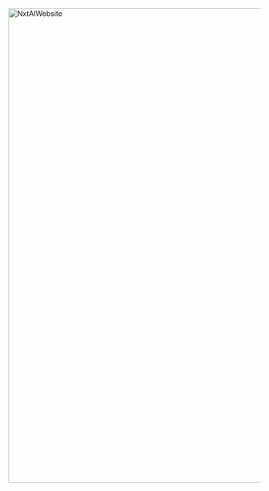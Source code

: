 <img width="946" alt="NxtAIWebsite" src="https://github.com/NxtAICorp/NxtAiWebsite/assets/155868351/66d333d2-2ae6-4115-bc76-b849d215fb27">
